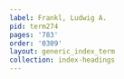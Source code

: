 ```yaml
---
label: Frankl, Ludwig A.
pid: term274
pages: '783'
order: '0309'
layout: generic_index_term
collection: index-headings
---
```

